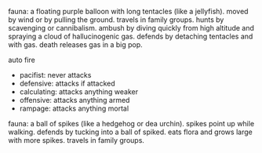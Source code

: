 fauna: a floating purple balloon with long tentacles (like a jellyfish). moved by wind or by pulling the ground. travels in family groups. hunts by scavenging or cannibalism. ambush by diving quickly from high altitude and spraying a cloud of hallucinogenic gas. defends by detaching tentacles and with gas. death releases gas in a big pop.

auto fire
- pacifist: never attacks
- defensive: attacks if attacked
- calculating: attacks anything weaker
- offensive: attacks anything armed
- rampage: attacks anything mortal

fauna: a ball of spikes (like a hedgehog or dea urchin). spikes point up while walking. defends by tucking into a ball of spiked. eats flora and grows large with more spikes. travels in family groups.